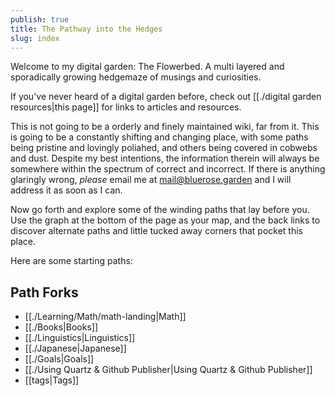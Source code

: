 ```yaml
---  
publish: true  
title: The Pathway into the Hedges  
slug: index  
---  
```

  
  
Welcome to my digital garden: The Flowerbed. A multi layered and sporadically growing hedgemaze of musings and curiosities.  
  
If you've never heard of a digital garden before, check out [[./digital garden resources|this page]] for links to articles and resources.  
  
This is not going to be a orderly and finely maintained wiki, far from it. This is going to be a constantly shifting and changing place, with some paths being pristine and lovingly poliahed, and others being covered in cobwebs and dust. Despite my best intentions, the information therein will always be somewhere within the spectrum of correct and incorrect. If there is anything glaringly wrong, *please* email me at [mail@bluerose.garden](mailto:mail@bluerose.garden) and I will address it as soon as I can.  
  
Now go forth and explore some of the winding paths that lay before you. Use the graph at the bottom of the page as your map, and the back links to discover alternate paths and little tucked away corners that pocket this place.  
  
  
  
Here are some starting paths:  
  
## Path Forks  
- [[./Learning/Math/math-landing|Math]]  
- [[./Books|Books]]  
- [[./Linguistics|Linguistics]]  
- [[./Japanese|Japanese]]  
- [[./Goals|Goals]]  
- [[./Using Quartz & Github Publisher|Using Quartz & Github Publisher]]  
- [[tags|Tags]]  
